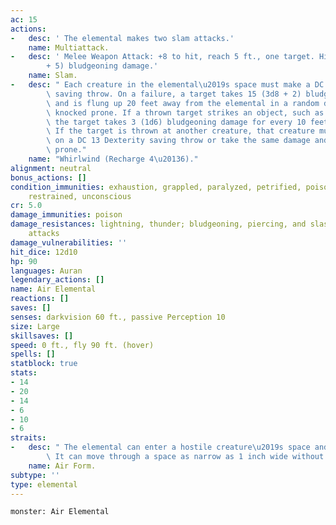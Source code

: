 ```yaml
---
ac: 15
actions:
-   desc: ' The elemental makes two slam attacks.'
    name: Multiattack.
-   desc: ' Melee Weapon Attack: +8 to hit, reach 5 ft., one target. Hit: 14 (2d8
        + 5) bludgeoning damage.'
    name: Slam.
-   desc: " Each creature in the elemental\u2019s space must make a DC 13 Strength\
        \ saving throw. On a failure, a target takes 15 (3d8 + 2) bludgeoning damage\
        \ and is flung up 20 feet away from the elemental in a random direction and\
        \ knocked prone. If a thrown target strikes an object, such as a wall or floor,\
        \ the target takes 3 (1d6) bludgeoning damage for every 10 feet it was thrown.\
        \ If the target is thrown at another creature, that creature must succeed\
        \ on a DC 13 Dexterity saving throw or take the same damage and be knocked\
        \ prone."
    name: "Whirlwind (Recharge 4\u20136)."
alignment: neutral
bonus_actions: []
condition_immunities: exhaustion, grappled, paralyzed, petrified, poisoned, prone,
    restrained, unconscious
cr: 5.0
damage_immunities: poison
damage_resistances: lightning, thunder; bludgeoning, piercing, and slashing from nonmagical
    attacks
damage_vulnerabilities: ''
hit_dice: 12d10
hp: 90
languages: Auran
legendary_actions: []
name: Air Elemental
reactions: []
saves: []
senses: darkvision 60 ft., passive Perception 10
size: Large
skillsaves: []
speed: 0 ft., fly 90 ft. (hover)
spells: []
statblock: true
stats:
- 14
- 20
- 14
- 6
- 10
- 6
straits:
-   desc: " The elemental can enter a hostile creature\u2019s space and stop there.\
        \ It can move through a space as narrow as 1 inch wide without squeezing."
    name: Air Form.
subtype: ''
type: elemental
---
```

```statblock
monster: Air Elemental
```